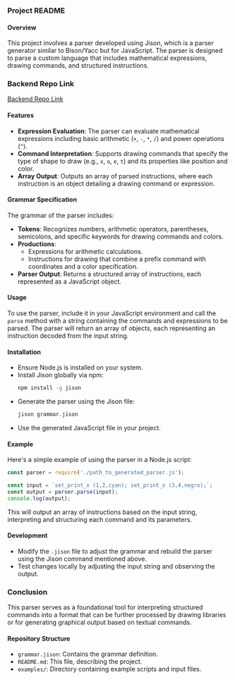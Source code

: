 
### Project README

#### Overview
This project involves a parser developed using Jison, which is a parser generator similar to Bison/Yacc but for JavaScript. The parser is designed to parse a custom language that includes mathematical expressions, drawing commands, and structured instructions.

### Backend Repo Link
[Backend Repo Link](https://github.com/betebetoven/orga-back)

#### Features
- **Expression Evaluation**: The parser can evaluate mathematical expressions including basic arithmetic (`+`, `-`, `*`, `/`) and power operations (`^`).
- **Command Interpretation**: Supports drawing commands that specify the type of shape to draw (e.g., `x`, `o`, `e`, `t`) and its properties like position and color.
- **Array Output**: Outputs an array of parsed instructions, where each instruction is an object detailing a drawing command or expression.

#### Grammar Specification
The grammar of the parser includes:
- **Tokens**: Recognizes numbers, arithmetic operators, parentheses, semicolons, and specific keywords for drawing commands and colors.
- **Productions**:
  - Expressions for arithmetic calculations.
  - Instructions for drawing that combine a prefix command with coordinates and a color specification.
- **Parser Output**: Returns a structured array of instructions, each represented as a JavaScript object.

#### Usage
To use the parser, include it in your JavaScript environment and call the `parse` method with a string containing the commands and expressions to be parsed. The parser will return an array of objects, each representing an instruction decoded from the input string.

#### Installation
- Ensure Node.js is installed on your system.
- Install Jison globally via npm:
  ```bash
  npm install -g jison
  ```
- Generate the parser using the Jison file:
  ```bash
  jison grammar.jison
  ```
- Use the generated JavaScript file in your project.

#### Example
Here's a simple example of using the parser in a Node.js script:
```javascript
const parser = require('./path_to_generated_parser.js');

const input = `set_print_x (1,2,cyan); set_print_o (3,4,negro);`;
const output = parser.parse(input);
console.log(output);
```

This will output an array of instructions based on the input string, interpreting and structuring each command and its parameters.

#### Development
- Modify the `.jison` file to adjust the grammar and rebuild the parser using the Jison command mentioned above.
- Test changes locally by adjusting the input string and observing the output.

### Conclusion
This parser serves as a foundational tool for interpreting structured commands into a format that can be further processed by drawing libraries or for generating graphical output based on textual commands.

#### Repository Structure
- `grammar.jison`: Contains the grammar definition.
- `README.md`: This file, describing the project.
- `examples/`: Directory containing example scripts and input files.
